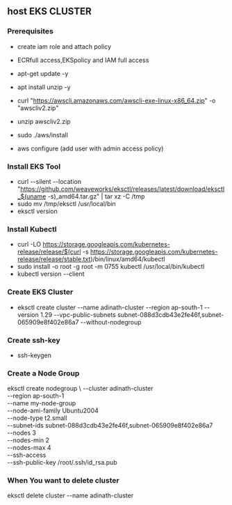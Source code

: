 ## host EKS CLUSTER 

### Prerequisites
- create iam role and attach policy
- ECRfull access,EKSpolicy and IAM full access
  
- apt-get update -y
- apt install unzip -y
- curl "https://awscli.amazonaws.com/awscli-exe-linux-x86_64.zip" -o "awscliv2.zip"
- unzip awscliv2.zip
- sudo ./aws/install
  
- aws configure (add user with admin access policy)
  
### Install EKS Tool
- curl --silent --location "https://github.com/weaveworks/eksctl/releases/latest/download/eksctl_$(uname -s)_amd64.tar.gz" | tar xz -C /tmp
- sudo mv /tmp/eksctl /usr/local/bin
- eksctl version

### Install Kubectl
- curl -LO https://storage.googleapis.com/kubernetes-release/release/$(curl -s https://storage.googleapis.com/kubernetes-release/release/stable.txt)/bin/linux/amd64/kubectl
- sudo install -o root -g root -m 0755 kubectl /usr/local/bin/kubectl 
- kubectl version --client

### Create EKS Cluster
- eksctl create cluster --name adinath-cluster --region ap-south-1 --version 1.29 --vpc-public-subnets subnet-088d3cdb43e2fe46f,subnet-065909e8f402e86a7 --without-nodegroup

### Create ssh-key
- ssh-keygen
  
### Create a Node Group
 eksctl create nodegroup \\
  --cluster adinath-cluster \
  --region ap-south-1 \
  --name my-node-group \
  --node-ami-family Ubuntu2004 \
  --node-type t2.small \
  --subnet-ids subnet-088d3cdb43e2fe46f,subnet-065909e8f402e86a7 \
  --nodes 3 \
  --nodes-min 2 \
  --nodes-max 4 \
  --ssh-access \
  --ssh-public-key /root/.ssh/id_rsa.pub




 ### When You want to delete cluster
 eksctl delete cluster --name adinath-cluster
